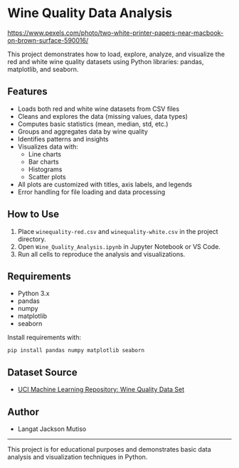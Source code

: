 # Wine Quality Data Analysis

https://www.pexels.com/photo/two-white-printer-papers-near-macbook-on-brown-surface-590016/

This project demonstrates how to load, explore, analyze, and visualize the red and white wine quality datasets using Python libraries: pandas, matplotlib, and seaborn.

## Features
- Loads both red and white wine datasets from CSV files
- Cleans and explores the data (missing values, data types)
- Computes basic statistics (mean, median, std, etc.)
- Groups and aggregates data by wine quality
- Identifies patterns and insights
- Visualizes data with:
  - Line charts
  - Bar charts
  - Histograms
  - Scatter plots
- All plots are customized with titles, axis labels, and legends
- Error handling for file loading and data processing

## How to Use
1. Place `winequality-red.csv` and `winequality-white.csv` in the project directory.
2. Open `Wine_Quality_Analysis.ipynb` in Jupyter Notebook or VS Code.
3. Run all cells to reproduce the analysis and visualizations.

## Requirements
- Python 3.x
- pandas
- numpy
- matplotlib
- seaborn

Install requirements with:
```
pip install pandas numpy matplotlib seaborn
```

## Dataset Source
- [UCI Machine Learning Repository: Wine Quality Data Set](https://archive.ics.uci.edu/ml/datasets/wine+quality)

## Author
- Langat Jackson Mutiso

---
This project is for educational purposes and demonstrates basic data analysis and visualization techniques in Python.
